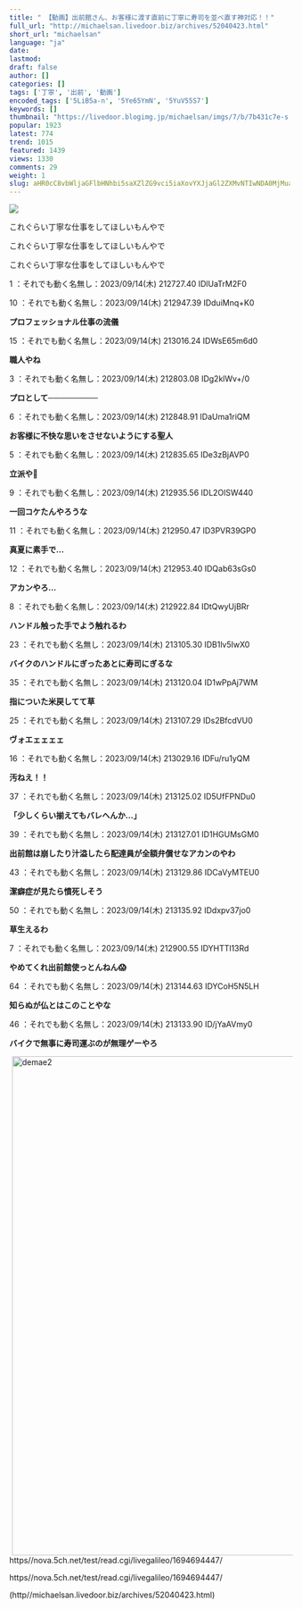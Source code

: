```yaml
---
title: " 【動画】出前館さん、お客様に渡す直前に丁寧に寿司を並べ直す神対応！！"
full_url: "http://michaelsan.livedoor.biz/archives/52040423.html"
short_url: "michaelsan"
language: "ja"
date: 
lastmod: 
draft: false
author: []
categories: []
tags: ['丁寧', '出前', '動画']
encoded_tags: ['5LiB5a-n', '5Ye65YmN', '5YuV55S7']
keywords: []
thumbnail: "https://livedoor.blogimg.jp/michaelsan/imgs/7/b/7b431c7e-s.jpg"
popular: 1923
latest: 774
trend: 1015
featured: 1439
views: 1330
comments: 29
weight: 1
slug: aHR0cC8vbWljaGFlbHNhbi5saXZlZG9vci5iaXovYXJjaGl2ZXMvNTIwNDA0MjMuaHRtbA==
---
```


![](https://livedoor.blogimg.jp/michaelsan/imgs/7/b/7b431c7e-s.jpg)

<div><p>これぐらい丁寧な仕事をしてほしいもんやで</p><p>これぐらい丁寧な仕事をしてほしいもんやで</p><p>これぐらい丁寧な仕事をしてほしいもんやで</p><p>1 ：それでも動く名無し：2023/09/14(木) 212727.40 IDlUaTrM2F0</p><p>10 ：それでも動く名無し：2023/09/14(木) 212947.39 IDduiMnq+K0</p><b><p>プロフェッショナル仕事の流儀 </p></b><p>15 ：それでも動く名無し：2023/09/14(木) 213016.24 IDWsE65m6d0</p><b><p>職人やね </p></b><p>3 ：それでも動く名無し：2023/09/14(木) 212803.08 IDg2klWv+/0</p><b><p>プロとして───────── </p></b><p>6 ：それでも動く名無し：2023/09/14(木) 212848.91 IDaUma1riQM</p><b><p>お客様に不快な思いをさせないようにする聖人 </p></b><p>5 ：それでも動く名無し：2023/09/14(木) 212835.65 IDe3zBjAVP0</p><b><p>立派や😤 </p></b><p>9 ：それでも動く名無し：2023/09/14(木) 212935.56 IDL2OlSW440</p><b><p>一回コケたんやろうな </p></b><p>11 ：それでも動く名無し：2023/09/14(木) 212950.47 ID3PVR39GP0</p><b><p>真夏に素手で… </p></b><p>12 ：それでも動く名無し：2023/09/14(木) 212953.40 IDQab63sGs0</p><b><p>アカンやろ… </p></b><p>8 ：それでも動く名無し：2023/09/14(木) 212922.84 IDtQwyUjBRr</p><b><p>ハンドル触った手でよう触れるわ </p></b><p>23 ：それでも動く名無し：2023/09/14(木) 213105.30 IDB1lv5IwX0</p><b><p>バイクのハンドルにぎったあとに寿司にぎるな </p></b><p>35 ：それでも動く名無し：2023/09/14(木) 213120.04 ID1wPpAj7WM</p><b><p>指についた米戻してて草 </p></b><p>25 ：それでも動く名無し：2023/09/14(木) 213107.29 IDs2BfcdVU0</p><b><p>ヴォエェェェェ </p></b><p>16 ：それでも動く名無し：2023/09/14(木) 213029.16 IDFu/ru1yQM</p><b><p>汚ねえ！！</p></b><p>37 ：それでも動く名無し：2023/09/14(木) 213125.02 ID5UfFPNDu0</p><b><p>「少しくらい揃えてもバレへんか…」</p></b><p>39 ：それでも動く名無し：2023/09/14(木) 213127.01 ID1HGUMsGM0</p><b><p>出前館は崩したり汁溢したら配達員が全額弁償せなアカンのやわ </p></b><p>43 ：それでも動く名無し：2023/09/14(木) 213129.86 IDCaVyMTEU0</p><b><p>潔癖症が見たら憤死しそう </p></b><p>50 ：それでも動く名無し：2023/09/14(木) 213135.92 IDdxpv37jo0</p><b><p>草生えるわ </p></b><p>7 ：それでも動く名無し：2023/09/14(木) 212900.55 IDYHTTl13Rd</p><b><p>やめてくれ出前館使っとんねん😱 </p></b><p>64 ：それでも動く名無し：2023/09/14(木) 213144.63 IDYCoH5N5LH</p><b><p>知らぬが仏とはこのことやな </p></b><p>46 ：それでも動く名無し：2023/09/14(木) 213133.90 ID/jYaAVmy0</p><b><p>バイクで無事に寿司運ぶのが無理ゲーやろ</p></b><a href='https//livedoor.blogimg.jp/michaelsan/imgs/2/e/2ee09567.jpg' title='demae2' target='_blank'><img src='https//livedoor.blogimg.jp/michaelsan/imgs/2/e/2ee09567-s.jpg' width='680' height='894' border='0' alt='demae2' hspace='5' class='pict'></a>https//nova.5ch.net/test/read.cgi/livegalileo/1694694447/<br clear='all'> <p id='a6850dc6aefc0d5bbff2bea180d92d89'> </p> <p id='a6850dc6aefc0d5bbff2bea180d92d89'> </p> <p class='alistcloud-container-6795'></p> <p>https//nova.5ch.net/test/read.cgi/livegalileo/1694694447/</p></div>

(http//michaelsan.livedoor.biz/archives/52040423.html)
